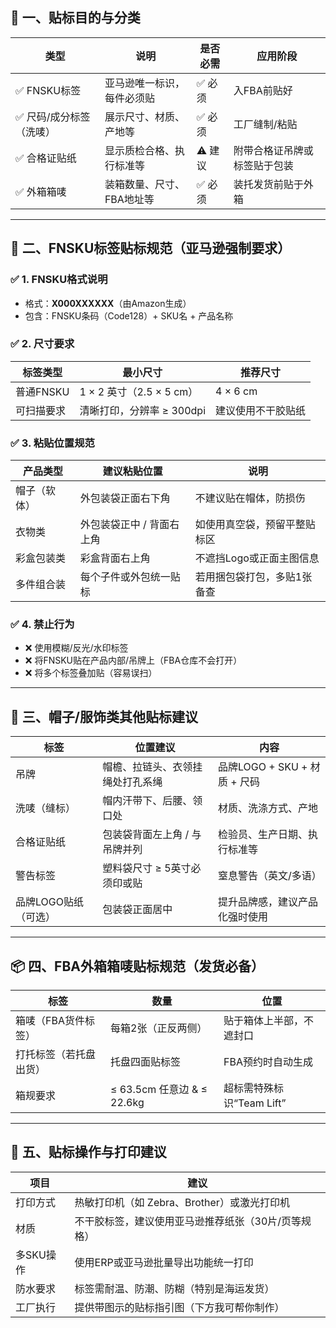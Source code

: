 ## 🧾 一、贴标目的与分类

| 类型            | 说明             | 是否必需  | 应用阶段           |
| ------------- | -------------- | ----- | -------------- |
| ✅ FNSKU标签     | 亚马逊唯一标识，每件必须贴  | ✅ 必须  | 入FBA前贴好        |
| ✅ 尺码/成分标签（洗唛） | 展示尺寸、材质、产地等    | ✅ 必须  | 工厂缝制/粘贴        |
| ✅ 合格证贴纸       | 显示质检合格、执行标准等   | ⚠️ 建议 | 附带合格证吊牌或标签贴于包装 |
| ✅ 外箱箱唛        | 装箱数量、尺寸、FBA地址等 | ✅ 必须  | 装托发货前贴于外箱      |

---

## 📌 二、FNSKU标签贴标规范（亚马逊强制要求）

### ✅ 1. FNSKU格式说明

* 格式：**X000XXXXXX**（由Amazon生成）
* 包含：FNSKU条码（Code128）+ SKU名 + 产品名称

### ✅ 2. 尺寸要求

| 标签类型    | 最小尺寸                 | 推荐尺寸      |
| ------- | -------------------- | --------- |
| 普通FNSKU | 1 × 2 英寸（2.5 × 5 cm） | 4 × 6 cm  |
| 可扫描要求   | 清晰打印，分辨率 ≥ 300dpi    | 建议使用不干胶贴纸 |

### ✅ 3. 粘贴位置规范

| 产品类型   | 建议粘贴位置         | 说明             |
| ------ | -------------- | -------------- |
| 帽子（软体） | 外包装袋正面右下角      | 不建议贴在帽体，防损伤    |
| 衣物类    | 外包装袋正中 / 背面右上角 | 如使用真空袋，预留平整贴标区 |
| 彩盒包装类  | 彩盒背面右上角        | 不遮挡Logo或正面主图信息 |
| 多件组合装  | 每个子件或外包统一贴标    | 若用捆包袋打包，多贴1张备查 |

### ✅ 4. 禁止行为

* ❌ 使用模糊/反光/水印标签
* ❌ 将FNSKU贴在产品内部/吊牌上（FBA仓库不会打开）
* ❌ 将多个标签叠加贴（容易误扫）

---

## 🧢 三、帽子/服饰类其他贴标建议

| 标签           | 位置建议             | 内容                     |
| ------------ | ---------------- | ---------------------- |
| 吊牌           | 帽檐、拉链头、衣领挂绳处打孔系绳 | 品牌LOGO + SKU + 材质 + 尺码 |
| 洗唛（缝标）       | 帽内汗带下、后腰、领口处     | 材质、洗涤方式、产地             |
| 合格证贴纸        | 包装袋背面左上角 / 与吊牌并列 | 检验员、生产日期、执行标准等         |
| 警告标签         | 塑料袋尺寸 ≥ 5英寸必须印或贴 | 窒息警告（英文/多语）            |
| 品牌LOGO贴纸（可选） | 包装袋正面居中          | 提升品牌感，建议产品化强时使用        |

---

## 📦 四、FBA外箱箱唛贴标规范（发货必备）

| 标签          | 数量                      | 位置                 |
| ----------- | ----------------------- | ------------------ |
| 箱唛（FBA货件标签） | 每箱2张（正反两侧）              | 贴于箱体上半部，不遮封口       |
| 打托标签（若托盘出货） | 托盘四面贴标签                 | FBA预约时自动生成         |
| 箱规要求        | ≤ 63.5cm 任意边 & ≤ 22.6kg | 超标需特殊标识“Team Lift” |

---

## 🧰 五、贴标操作与打印建议

| 项目     | 建议                           |
| ------ | ---------------------------- |
| 打印方式   | 热敏打印机（如 Zebra、Brother）或激光打印机 |
| 材质     | 不干胶标签，建议使用亚马逊推荐纸张（30片/页等规格）  |
| 多SKU操作 | 使用ERP或亚马逊批量导出功能统一打印          |
| 防水要求   | 标签需耐温、防潮、防糊（特别是海运发货）         |
| 工厂执行   | 提供带图示的贴标指引图（下方我可帮你制作）        |

